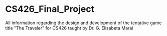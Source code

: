 # CS426_Final_Project
All information regarding the design and development of the tentative game title "The Traveler" for CS426 taught by Dr. G. Elisabeta Marai
